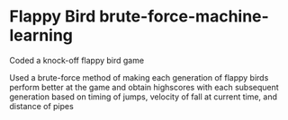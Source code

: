# Flappy Bird brute-force-machine-learning

Coded a knock-off flappy bird game

Used a brute-force method of making each generation of flappy birds perform better at the game and obtain highscores with each subsequent generation based on timing of jumps, velocity of fall at current time, and distance of pipes
